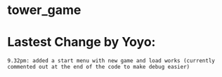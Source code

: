 # tower_game
# Lastest Change by Yoyo:
    9.32pm: added a start menu with new game and load works (currently commented out at the end of the code to make debug easier)
